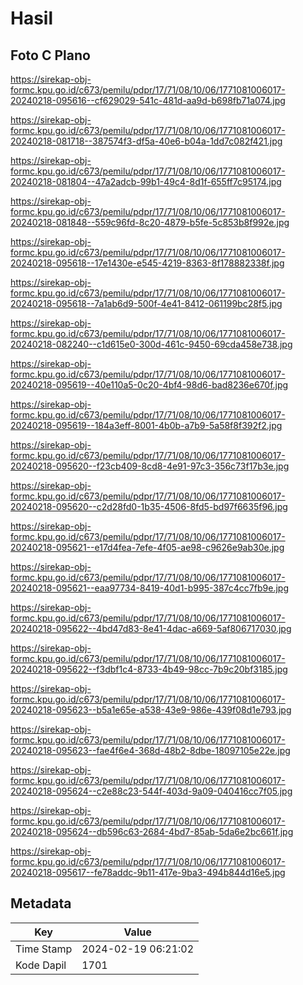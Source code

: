 # Hasil

## Foto C Plano

https://sirekap-obj-formc.kpu.go.id/c673/pemilu/pdpr/17/71/08/10/06/1771081006017-20240218-095616--cf629029-541c-481d-aa9d-b698fb71a074.jpg

https://sirekap-obj-formc.kpu.go.id/c673/pemilu/pdpr/17/71/08/10/06/1771081006017-20240218-081718--387574f3-df5a-40e6-b04a-1dd7c082f421.jpg

https://sirekap-obj-formc.kpu.go.id/c673/pemilu/pdpr/17/71/08/10/06/1771081006017-20240218-081804--47a2adcb-99b1-49c4-8d1f-655ff7c95174.jpg

https://sirekap-obj-formc.kpu.go.id/c673/pemilu/pdpr/17/71/08/10/06/1771081006017-20240218-081848--559c96fd-8c20-4879-b5fe-5c853b8f992e.jpg

https://sirekap-obj-formc.kpu.go.id/c673/pemilu/pdpr/17/71/08/10/06/1771081006017-20240218-095618--17e1430e-e545-4219-8363-8f178882338f.jpg

https://sirekap-obj-formc.kpu.go.id/c673/pemilu/pdpr/17/71/08/10/06/1771081006017-20240218-095618--7a1ab6d9-500f-4e41-8412-061199bc28f5.jpg

https://sirekap-obj-formc.kpu.go.id/c673/pemilu/pdpr/17/71/08/10/06/1771081006017-20240218-082240--c1d615e0-300d-461c-9450-69cda458e738.jpg

https://sirekap-obj-formc.kpu.go.id/c673/pemilu/pdpr/17/71/08/10/06/1771081006017-20240218-095619--40e110a5-0c20-4bf4-98d6-bad8236e670f.jpg

https://sirekap-obj-formc.kpu.go.id/c673/pemilu/pdpr/17/71/08/10/06/1771081006017-20240218-095619--184a3eff-8001-4b0b-a7b9-5a58f8f392f2.jpg

https://sirekap-obj-formc.kpu.go.id/c673/pemilu/pdpr/17/71/08/10/06/1771081006017-20240218-095620--f23cb409-8cd8-4e91-97c3-356c73f17b3e.jpg

https://sirekap-obj-formc.kpu.go.id/c673/pemilu/pdpr/17/71/08/10/06/1771081006017-20240218-095620--c2d28fd0-1b35-4506-8fd5-bd97f6635f96.jpg

https://sirekap-obj-formc.kpu.go.id/c673/pemilu/pdpr/17/71/08/10/06/1771081006017-20240218-095621--e17d4fea-7efe-4f05-ae98-c9626e9ab30e.jpg

https://sirekap-obj-formc.kpu.go.id/c673/pemilu/pdpr/17/71/08/10/06/1771081006017-20240218-095621--eaa97734-8419-40d1-b995-387c4cc7fb9e.jpg

https://sirekap-obj-formc.kpu.go.id/c673/pemilu/pdpr/17/71/08/10/06/1771081006017-20240218-095622--4bd47d83-8e41-4dac-a669-5af806717030.jpg

https://sirekap-obj-formc.kpu.go.id/c673/pemilu/pdpr/17/71/08/10/06/1771081006017-20240218-095622--f3dbf1c4-8733-4b49-98cc-7b9c20bf3185.jpg

https://sirekap-obj-formc.kpu.go.id/c673/pemilu/pdpr/17/71/08/10/06/1771081006017-20240218-095623--b5a1e65e-a538-43e9-986e-439f08d1e793.jpg

https://sirekap-obj-formc.kpu.go.id/c673/pemilu/pdpr/17/71/08/10/06/1771081006017-20240218-095623--fae4f6e4-368d-48b2-8dbe-18097105e22e.jpg

https://sirekap-obj-formc.kpu.go.id/c673/pemilu/pdpr/17/71/08/10/06/1771081006017-20240218-095624--c2e88c23-544f-403d-9a09-040416cc7f05.jpg

https://sirekap-obj-formc.kpu.go.id/c673/pemilu/pdpr/17/71/08/10/06/1771081006017-20240218-095624--db596c63-2684-4bd7-85ab-5da6e2bc661f.jpg

https://sirekap-obj-formc.kpu.go.id/c673/pemilu/pdpr/17/71/08/10/06/1771081006017-20240218-095617--fe78addc-9b11-417e-9ba3-494b844d16e5.jpg


## Metadata

| Key        | Value               |
| ---------- | ------------------- |
| Time Stamp | 2024-02-19 06:21:02 |
| Kode Dapil | 1701                |



